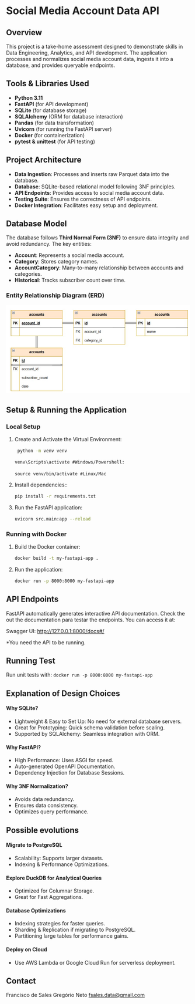# Social Media Account Data API

## Overview
This project is a take-home assessment designed to demonstrate skills in Data Engineering, Analytics, and API development. The application processes and normalizes social media account data, ingests it into a database, and provides queryable endpoints.

## Tools & Libraries Used
- **Python 3.11**
- **FastAPI** (for API development)
- **SQLite** (for database storage)
- **SQLAlchemy** (ORM for database interaction)
- **Pandas** (for data transformation)
- **Uvicorn** (for running the FastAPI server)
- **Docker** (for containerization)
- **pytest & unittest** (for API testing)

## Project Architecture
- **Data Ingestion**: Processes and inserts raw Parquet data into the database.
- **Database**: SQLite-based relational model following 3NF principles.
- **API Endpoints**: Provides access to social media account data.
- **Testing Suite**: Ensures the correctness of API endpoints.
- **Docker Integration**: Facilitates easy setup and deployment.

## Database Model
The database follows **Third Normal Form (3NF)** to ensure data integrity and avoid redundancy. The key entities:

- **Account**: Represents a social media account.
- **Category**: Stores category names.
- **AccountCategory**: Many-to-many relationship between accounts and categories.
- **Historical**: Tracks subscriber count over time.

### Entity Relationship Diagram (ERD)
![Descrição da Imagem](img/erd.jpg)


## Setup & Running the Application

### Local Setup

1. Create and Activate the Virtual Environment:
   ```sh
    python -m venv venv
    ```
    ``` 
    venv\Scripts\activate #Windows/Powershell:

    source venv/bin/activate #Linux/Mac
    ```
2. Install dependencies::
    ```sh
    pip install -r requirements.txt
    ```

3. Run the FastAPI application:
    ```sh
    uvicorn src.main:app --reload
    ```

### Running with Docker
1.  Build the Docker container:
    ```sh
    docker build -t my-fastapi-app .
    ```

2. Run the application:
    ```sh
    docker run -p 8000:8000 my-fastapi-app
    ```

## API Endpoints

FastAPI automatically generates interactive API documentation. Check the out the documentation para testar the endpoints.
You can access it at:

Swagger UI: http://127.0.0.1:8000/docs#/ 

*You need the API to be running.

## Running Test

Run unit tests with:
    ```
    docker run -p 8000:8000 my-fastapi-app
    ```
## Explanation of Design Choices

#### Why SQLite?
- Lightweight & Easy to Set Up: No need for external database servers.
- Great for Prototyping: Quick schema validation before scaling.
- Supported by SQLAlchemy: Seamless integration with ORM.

#### Why FastAPI?
- High Performance: Uses ASGI for speed.
- Auto-generated OpenAPI Documentation.
- Dependency Injection for Database Sessions.

#### Why 3NF Normalization?
- Avoids data redundancy.
- Ensures data consistency.
- Optimizes query performance.

## Possible evolutions

#### Migrate to PostgreSQL
- Scalability: Supports larger datasets.
- Indexing & Performance Optimizations.

#### Explore DuckDB for Analytical Queries
- Optimized for Columnar Storage.
- Great for Fast Aggregations.

#### Database Optimizations
- Indexing strategies for faster queries.
- Sharding & Replication if migrating to PostgreSQL.
- Partitioning large tables for performance gains.

#### Deploy on Cloud
- Use AWS Lambda or Google Cloud Run for serverless deployment.

## Contact
Francisco de Sales Gregório Neto
fsales.data@gmail.com